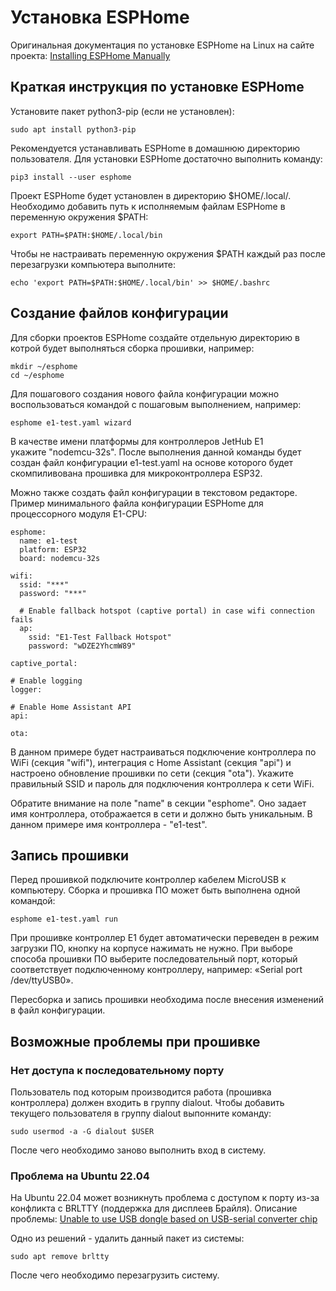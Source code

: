 # Установка ESPHome

Оригинальная документация по установке ESPHome на Linux на сайте проекта: [Installing ESPHome Manually](https://esphome.io/guides/installing_esphome.html#linux)

## Краткая инструкция по установке ESPHome

Установите пакет python3-pip (если не установлен):

```
sudo apt install python3-pip
```

Рекомендуется устанавливать ESPHome в домашнюю директорию пользователя. Для установки ESPHome достаточно выполнить команду:

```
pip3 install --user esphome
```

Проект ESPHome будет установлен в директорию $HOME/.local/. Необходимо добавить путь к исполняемым файлам ESPHome в переменную окружения $PATH:

```
export PATH=$PATH:$HOME/.local/bin
```

Чтобы не настраивать переменную окружения $PATH каждый раз после перезагрузки компьютера выполните:

```
echo 'export PATH=$PATH:$HOME/.local/bin' >> $HOME/.bashrc
```

## Создание файлов конфигурации

Для сборки проектов ESPHome создайте отдельную директорию в котрой будет выполняться сборка прошивки, например:

```
mkdir ~/esphome
cd ~/esphome
```

Для пошагового создания нового файла конфигурации можно воспользоваться командой с пошаговым выполнением, например:

```
esphome e1-test.yaml wizard
```

В качестве имени платформы для контроллеров JetHub E1 укажите "nodemcu-32s". После выполнения данной команды будет создан файл конфигурации e1-test.yaml на основе которого будет скомпиливована прошивка для микроконтроллера ESP32.

Можно также создать файл конфигурации в текстовом редакторе. Пример минимального файла конфигурации ESPHome для процессорного модуля E1-CPU:

```
esphome:
  name: e1-test
  platform: ESP32
  board: nodemcu-32s

wifi:
  ssid: "***"
  password: "***"

  # Enable fallback hotspot (captive portal) in case wifi connection fails
  ap:
    ssid: "E1-Test Fallback Hotspot"
    password: "wDZE2YhcmW89"

captive_portal:

# Enable logging
logger:

# Enable Home Assistant API
api:

ota:
```

В данном примере будет настраиваться подключение контроллера по WiFi (секция  "wifi"), интеграция с Home Assistant (секция "api") и настроено обновление прошивки по сети (секция "ota"). Укажите правильный SSID и пароль для подключения контроллера к сети WiFi.

Обратите внимание на поле "name" в секции "esphome". Оно задает имя контроллера, отображается в сети и должно быть уникальным. В данном примере имя контроллера - "e1-test".

## Запись прошивки

Перед прошивкой подключите контроллер кабелем MicroUSB к компьютеру. Сборка и прошивка ПО может быть выполнена одной командой:

```
esphome e1-test.yaml run
```

При прошивке контроллер E1 будет автоматически переведен в режим загрузки ПО, кнопку на корпусе нажимать не нужно. При выборе способа прошивки ПО выберите последовательный порт, который соответствует подключенному контроллеру, например: «Serial port /dev/ttyUSB0».

Пересборка и запись прошивки необходима после внесения изменений в файл конфигурации.

## Возможные проблемы при прошивке

### Нет доступа к последовательному порту

Пользователь под которым производится работа (прошивка контроллера) должен входить в группу dialout. Чтобы добавить текущего пользователя в группу dialout выпонните команду:

```
sudo usermod -a -G dialout $USER
```

После чего необходимо заново выполнить вход в систему.

### Проблема на Ubuntu 22.04

На Ubuntu 22.04 может возникнуть проблема с доступом к порту из-за конфликта с BRLTTY (поддержка для дисплеев Брайля). Описание проблемы: [Unable to use USB dongle based on USB-serial converter chip](https://unix.stackexchange.com/questions/670636/unable-to-use-usb-dongle-based-on-usb-serial-converter-chip)

Одно из решений - удалить данный пакет из системы:

```
sudo apt remove brltty
```

После чего необходимо перезагрузить систему.
